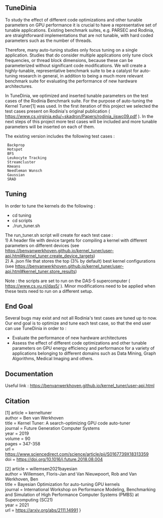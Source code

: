 ## TuneDinia

To study the effect of different code optimizations and other tunable parameters on GPU performance it is crucial to have a representative set of tunable applications. Existing benchmark suites, e.g. PARSEC and Rodinia, are straightforward implementations that are not tunable, with hard coded parameters such as the number of threads.

Therefore, many auto-tuning studies only focus tuning on a single application. Studies that do consider multiple applications only tune clock frequencies, or thread block dimensions, because these can be parameterized without significant code modifications. We will create a highly-tunable, representative benchmark suite to be a catalyst for auto-tuning research in general, in addition to being a much more relevant benchmark suite for evaluating the performance of new hardware architectures.

In TuneDinia, we optimized and inserted tunable parameters on the test cases of the Rodinia Benchmark suite. For the purpose of auto-tuning the Kernel Tuner[1] was used. In the first iteration of this project we selected the test cases present on Rodinia's original publication  ( https://www.cs.virginia.edu/~skadron/Papers/rodinia_iiswc09.pdf ).  In the next steps of this project more test cases will be included and more tunable parameters will be inserted on each of them. 

The existing version includes the following test cases : 

	 Backprop
	 Hotspot
	 BFS
	 Leukocyte Tracking
	 Streamcluster
	 Kmeans
	 Needleman Wunsch
	 Gaussian
	 SRAD

## Tuning

In order to tune the kernels do the following :   
 - cd tuning  
 - cd scripts 
 - ./run_tuner.sh
 
 The run_tuner.sh script will create for each test case :     
 	1) A header file with device targets for compiling a kernel with different parameters on different devices (see https://benvanwerkhoven.github.io/kernel_tuner/user-api.html#kernel_tuner.create_device_targets)  
	2) A .json file that stores the top (3% by default) best kernel configurations (see https://benvanwerkhoven.github.io/kernel_tuner/user-api.html#kernel_tuner.store_results)  
	
Note : the scripts are set to run on the DAS-5 supercomputer ( https://www.cs.vu.nl/das5/ ). Minor modifications need to be applied when these tests need to run on a different setup.

## End Goal

Several bugs may exist and not all Rodinia's test cases are tuned up to now. Our end goal is to optimize and tune each test case, so that the end user can use TuneDinia in order to :   
 - Evaluate the performance of new hardware architectures  
 - Assess the effect of different code optimizations and other tunable parameters on GPU energy efficiency and performance for a variety of applications belonging to different domains such as Data Mining, Graph Algorithms, Medical Imaging and others.


## Documentation

Useful link : https://benvanwerkhoven.github.io/kernel_tuner/user-api.html
			   
## Citation

<a id="1">[1]</a> 
article = kerneltuner \
author = Ben van Werkhoven \
title   = Kernel Tuner: A search-optimizing GPU code auto-tuner \
  journal = Future Generation Computer Systems \
  year = 2019 \
  volume  = 90 \
  pages = 347-358 \
  url = https://www.sciencedirect.com/science/article/pii/S0167739X18313359 \
  doi = https://doi.org/10.1016/j.future.2018.08.004

<a id="2">[2]</a>
article = willemsen2021bayesian \
  author = Willemsen, Floris-Jan and Van Nieuwpoort, Rob and Van Werkhoven, Ben \
  title = Bayesian Optimization for auto-tuning GPU kernels \
  journal = International Workshop on Performance Modeling, Benchmarking and Simulation
     of High Performance Computer Systems (PMBS) at Supercomputing (SC21) \
  year = 2021 \
  url = https://arxiv.org/abs/2111.14991
}


